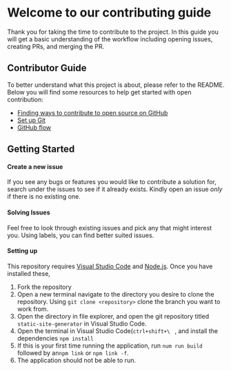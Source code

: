 # Welcome to our contributing guide

Thank you for taking the time to contribute to the project. In this guide you will get a basic understanding of the workflow including opening issues, creating PRs, and merging the PR.

## Contributor Guide

To better understand what this project is about, please refer to the README. Below you will find some resources to help get started with open contribution:

- [Finding ways to contribute to open source on GitHub](https://docs.github.com/en/get-started/exploring-projects-on-github/finding-ways-to-contribute-to-open-source-on-github)
- [Set up Git](https://docs.github.com/en/get-started/quickstart/set-up-git)
- [GitHub flow](https://docs.github.com/en/get-started/quickstart/github-flow)

## Getting Started

#### Create a new issue

If you see any bugs or features you would like to contribute a solution for, search under the issues to see if it already exists. Kindly open an issue _only_ if there is no existing one.

#### Solving Issues

Feel free to look through existing issues and pick any that might interest you. Using labels, you can find better suited issues.

#### Setting up

This repository requires [Visual Studio Code](https://code.visualstudio.com/download) and [Node.js](https://nodejs.org/en/download/). Once you have installed these,

1. Fork the repository
2. Open a new terminal navigate to the directory you desire to clone the repository. Using `git clone <repository>` clone the branch you want to work from.
3. Open the directory in file explorer, and open the git repository titled `static-site-generator` in Visual Studio Code.
4. Open the terminal in Visual Studio Code(`ctrl+shift+\` ` `, and install the dependencies `npm install`
5. If this is your first time running the application, run `num run build` followed by an`npm link` or `npm link -f`.
6. The application should not be able to run.
